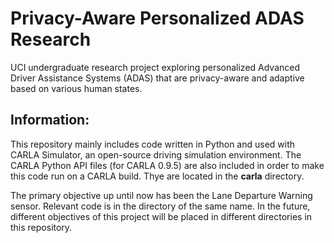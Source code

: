 # **Privacy-Aware Personalized ADAS Research**
UCI undergraduate research project exploring personalized Advanced Driver Assistance Systems (ADAS) that are privacy-aware and adaptive based on various human states. <br/>

## Information:

This repository mainly includes code written in Python and used with CARLA Simulator, an open-source driving simulation environment. The CARLA Python API files (for CARLA 0.9.5) are also included in order to make this code run on a CARLA build. Thye are located in the **carla** directory.

The primary objective up until now has been the Lane Departure Warning sensor. Relevant code is in the directory of the same name. In the future, different objectives of this project will be placed in different directories in this repository.





